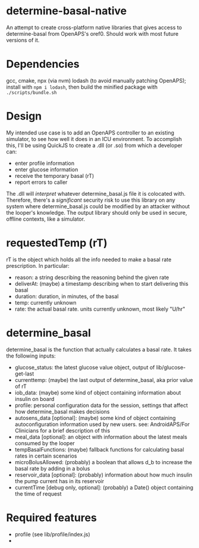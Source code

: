 # determine-basal-native

An attempt to create cross-platform native libraries that gives access to determine-basal from OpenAPS's oref0. Should work with most future versions of it.

# Dependencies
gcc, cmake, npx (via nvm)
lodash (to avoid manually patching OpenAPS); install with `npm i lodash`, then build the minified package with `./scripts/bundle.sh`

# Design

My intended use case is to add an OpenAPS controller to an existing simulator, to see how well it does in an ICU environment.
To accomplish this, I'll be using QuickJS to create a .dll (or .so) from which a developer can:

- enter profile information
- enter glucose information
- receive the temporary basal (rT)
- report errors to caller

The .dll will *interpret* whatever determine_basal.js file it is colocated with. Therefore, there's a *significant* security risk to use this library on any system where determine_basal.js could be modified by an attacker without the looper's knowledge. The output library should only be used in secure, offline contexts, like a simulator.

# requestedTemp (rT)

rT is the object which holds all the info needed to make a basal rate prescription. In particular:

- reason: a string describing the reasoning behind the given rate
- deliverAt: (maybe) a timestamp describing when to start delivering this basal
- duration: duration, in minutes, of the basal
- temp: currently unknown
- rate: the actual basal rate. units currently unknown, most likely "U/hr"

# determine_basal

determine_basal is the function that actually calculates a basal rate. It takes the following inputs:

- glucose_status: the latest glucose value object, output of lib/glucose-get-last
- currenttemp: (maybe) the last output of determine_basal, aka prior value of rT
- iob_data: (maybe) some kind of object containing information about insulin on board
- profile: personal configuration data for the session, settings that affect how determine_basal makes decisions
- autosens_data [optional]: (maybe) some kind of object containing autoconfiguration information used by new users. see: AndroidAPS/For Clinicians for a brief description of this
- meal_data [optional]: an object with information about the latest meals consumed by the looper
- tempBasalFunctions: (maybe) fallback functions for calculating basal rates in certain scenarios
- microBolusAllowed: (probably) a boolean that allows d_b to increase the basal rate by adding in a bolus
- reservoir_data [optional]: (probably) information about how much insulin the pump current has in its reservoir
- currentTime [debug only, optional]: (probably) a Date() object containing the time of request

# Required features
- profile (see lib/profile/index.js)
- 

